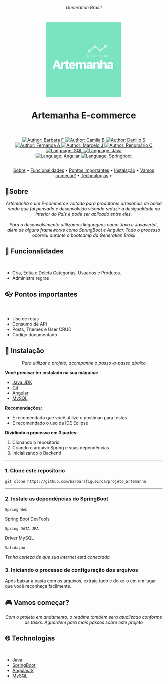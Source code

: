 <p align="center">
    <em>
        Generation Brasil
    </em>
</p>

<h1 align="center">
	<img src= "logo.png" alt="Logo"  width="240"><br><br>
    Artemanha E-commerce
</h1>

<div>
    <p align="center">
        <em>
            <br><br>
        </em>
    <a href="https://www.linkedin.com/in/barbara-figueiroa/" target="_blank">
        <img src="https://img.shields.io/static/v1?label=Author&message=Bárbara_F&color=00ba6d&style=for-the-badge&logo=LinkedIn" alt="Author: Barbara F">
    </a>
    <a href="https://github.com/Camibaza" target="_blank">
        <img src="https://img.shields.io/static/v1?label=Author&message=Camila_B&color=00ba6d&style=for-the-badge&logo=LinkedIn" alt="Author: Camila B">
    </a>
    <a href="https://www.linkedin.com/in/danillo-silva-b861a393/" target="_blank">
        <img src="https://img.shields.io/static/v1?label=Author&message=Danillo_S&color=00ba6d&style=for-the-badge&logo=LinkedIn" alt="Author: Danillo S">
    </a>
    <a href="https://www.linkedin.com/in/azoubelfernanda/" target="_blank">
        <img src="https://img.shields.io/static/v1?label=Author&message=Fernanda_A&color=00ba6d&style=for-the-badge&logo=LinkedIn" alt="Author: Fernanda A">
    </a>
    <a href="https://github.com/MarceloNegromonte" target="_blank">
        <img src="https://img.shields.io/static/v1?label=Author&message=Marcelo_J&color=00ba6d&style=for-the-badge&logo=LinkedIn" alt="Author: Marcelo J">
    </a>
    <a href="https://github.com/Renomariocosme" target="_blank">
        <img src="https://img.shields.io/static/v1?label=Author&message=Renomário_C&color=00ba6d&style=for-the-badge&logo=LinkedIn" alt="Author: Renomário C">
    </a>
    <br>
    <a href="#">
        <img src="https://img.shields.io/static/v1?label=Language&message=SQL&color=blue&style=for-the-badge&logo=mysql" alt="Language: SQL">
    </a>
    <a href="#">
		<img  src="https://img.shields.io/static/v1?label=Language&message=Java&color=red&style=for-the-badge&logo=Java"  alt="Language: Java">
	</a>
  <br>
    <a  href="#">
      <img  src="https://img.shields.io/static/v1?label=Framework&message=Angular&color=e23237&style=for-the-badge&logo=Angular"  alt="Language: Angular">
    </a>
    <a href="#">
		<img src="https://img.shields.io/static/v1?label=Framework&message=Springboot&color=green&style=for-the-badge&logo=Ghost"  alt="Language: Springboot">
	</a>
    <!--<a href="#">
        <img src="https://img.shields.io/static/v1?label=Language&message=SASS&color=ff69b4&style=for-the-badge&logo=SASS" alt="Language: SASS">
    </a>
    <a href="#">
		<img  src="https://img.shields.io/static/v1?label=Language&message=Java&color=red&style=for-the-badge&logo=Java"  alt="Language: Java">
	</a>
	<a href="#">
		<img src="https://img.shields.io/static/v1?label=Framework&message=Springboot&color=green&style=for-the-badge&logo=Ghost"  alt="Language: Springboot">
	</a>-->
    </p>
</div>

## 

<p align="center">
 <a href="#about">Sobre</a> •
 <a href="#features">Funcionalidades</a> •
 <a href="#revised-concepts">Pontos importantes</a> • 
 <a href="#installation">Instalação</a> • 
 <a href="#getting-started">Vamos começar?</a> • 
 <a href="#technologies">Technologias</a> • 
 
</p>

## 📌Sobre

<div>
    <p align="center">
    <em>
        Artemanha é um E-commerce voltado para produtores artesanais de baixa renda que foi pensado e desenvolvido visando reduzir a desigualdade no interior do País e pode ser aplicado entre eles.<br><br>
        Para o desenvolvimento utilizamos linguagens como Java e Javascript, além de alguns frameworks como SpringBoot e Angular. Todo o processo ocorreu durante o bootcamp da Generation Brasil
    </em>
    </p>
</div>

## 🚀 Funcionalidades

 <p align="center">
    <em>
        <br>
    </em>
 </p>

- Cria, Edita e Deleta Categorias, Usuarios e Produtos.
- Administra regras

## 👓 Pontos importantes

 <p align="center">
    <em>
        <br>
    </em>
 </p>


- Uso de rotas
- Consumo de API
- Posts, Themes e User CRUD
- Código documentado

## 📕 Instalação

<p align="center">
    <em>
        Para utilizar o projeto, acompanhe o passo-a-passo abaixo<br>
    </em>
</p>

**Você precisar ter instalado na sua máquina:**
- [Java JDK](https://www.oracle.com/java/technologies/downloads/)
- [Git](https://git-scm.com/) 
- [Angular](https://angular.io/guide/setup-local)
- [MySQL](https://dev.mysql.com/downloads/)

**Recomendações:**
-   É recomendado que você utilize o postiman para testes
-   É recomendado o uso da IDE Eclipse

**Dividindo o processo em 3 partes:**
1. Clonando o repositório
2. Criando o arquivo Spring e suas dependências
3. Inicializando o Backend
  ---
### 1. Clone este repositório
```
git clone https://github.com/barbarafigueiroa/projeto_artemanha
```
---
### 2. Instale as dependências do SpringBoot
```
Spring Web
```
Spring Boot DevTools 
```
Spring DATA JPA
```
Driver MySQL 
```
Validação
```

*Tenha certeza de que sua internet está conectada* 

### 3. Iniciando o processo de configuração dos arquivos

Após baixar a pasta com os arquivos, extraia tudo e deixe-o em um lugar que você reconheça facilmente.


## 🎮 Vamos começar?

<p align="center">
    <em>
        Com o projeto em andamento, o readme também será atualizado conforme as tasks. Aguardem para mais passos sobre este projeto<br>
    </em>
</p>



## 🌐 Technologias

<p align="center">
    <em>
        <br>
    </em>
</p>

- [Java](https://www.oracle.com/java/technologies/downloads/)
- [SpringBoot](https://start.spring.io/)
- [AngularJS](https://angular.io/)
- [MySQL](https://www.mysql.com/products/workbench/)


